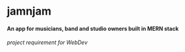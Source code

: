 # jamnjam


#### An app for musicians, band and studio owners built in MERN stack
###### project requirement for WebDev
